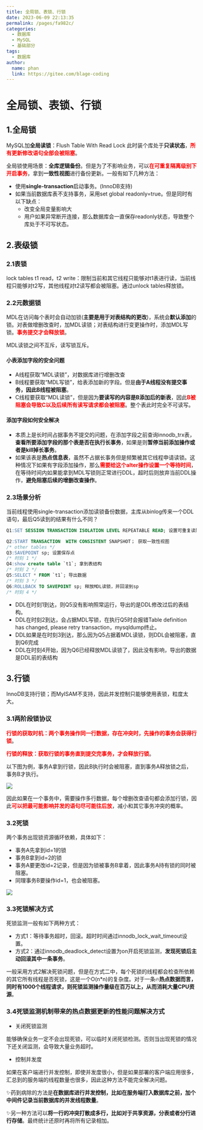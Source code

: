 ```yaml
---
title: 全局锁、表锁、行锁
date: 2023-06-09 22:13:35
permalink: /pages/fa982c/
categories:
  - 数据库
  - MySQL
  - 基础部分
tags:
  - 数据库
author: 
  name: phan
  link: https://gitee.com/blage-coding
---
```

# 全局锁、表锁、行锁

## 1.全局锁

MySQL加**全局读锁**：Flush Table With Read Lock 此时装个库处于**只读状态**，<font color="red">**所有更新修改语句全部会被阻塞**</font>。

全局锁使用场景：**全库逻辑备份**。但是为了不影响业务，可以<font color="red">**在可重复隔离级别下开启事务**</font>，拿到**一致性视图**进行备份更新。一般有如下几种方法：

- 使用**single-transaction**启动事务。(InnoDB支持)
- 如果当前数据库表不支持事务，采用set global readonly=true。但是同时有以下缺点：
  - 改变全局变量影响大
  - 用户如果异常断开连接，那么数据库会一直保存readonly状态，导致整个库处于不可写状态。

## 2.表级锁

### 2.1表锁

lock tables t1 read，t2 write：限制当前和其它线程只能够对t1表进行读，当前线程只能够对t2写，其他线程对t2读写都会被阻塞。通过unlock tables释放锁。

### 2.2元数据锁

MDL在访问每个表时会自动加锁(**主要是用于对表结构的更改**)，系统会**默认添加**的锁。对表做增删改查时，加MDL读锁；对表结构进行变更操作时，添加MDL写锁。<font color="red">**事务提交才会释放锁**</font>。

MDL读锁之间不互斥，读写锁互斥。

#### 小表添加字段的安全问题

- A线程获取“MDL读锁”，对数据库进行增删改查
- B线程要获取“MDL写锁”，给表添加新的字段。但是**由于A线程没有提交事务，因此B线程被阻塞**。
- C线程要获取“MDL读锁”，但是因为**要读写的内容是B添加后的新表**，因此<font color="red">**B被阻塞会导致C以及后续所有读写请求都会被阻塞**</font>。整个表此时完全不可读写。

#### 添加字段如何安全解决

- 本质上是长时间占据事务不提交的问题，在添加字段之前查询innodb_trx表，**查看所要添加字段的那个表是否在执行长事务**，如果是则**暂停当前添加操作或者是kill掉长事务**。
- 如果该表是**热点信息表**，虽然不占据长事务但是频繁被其它线程申请读锁。这种情况下如果有字段添加操作，那么<font color="red">**需要给这个alter操作设置一个等待时间**</font>，在等待时间内如果能拿到MDL写锁则正常进行DDL，超时后则放弃当前DDL操作，**避免阻塞后续的增删改查操作**。

### 2.3场景分析

当前线程使用single-transaction添加读锁备份数据，主库从binlog传来一个DDL语句，最后Q5读到的结果有什么不同？

```sql
Q1:SET SESSION TRANSACTION ISOLATION LEVEL REPEATABLE READ; 设置可重复读隔离级别

Q2:START TRANSACTION  WITH CONSISTENT SNAPSHOT； 获取一致性视图
/* other tables */
Q3:SAVEPOINT sp; 设置保存点
/* 时刻 1 */
Q4:show create table `t1`; 拿到表结构
/* 时刻 2 */
Q5:SELECT * FROM `t1`; 导出数据
/* 时刻 3 */
Q6:ROLLBACK TO SAVEPOINT sp; 释放MDL读锁，并回滚到sp
/* 时刻 4 */
```

- DDL在时刻1到达，则Q5没有影响照常运行，导出的是DDL修改过后的表结构。
- DDL在时刻2到达，会占据MDL写锁，在执行Q5时会报错Table definition has changed, please retry transaction，mysqldump终止。
- DDL如果是在时刻3到达，那么因为Q5占据着MDL读锁，则DDL会被阻塞，直到Q6完成
- DDL在时刻4开始，因为Q6已经释放MDL读锁了，因此没有影响，导出的数据是DDL前的表结构

## 3.行锁

InnoDB支持行锁；而MyISAM不支持，因此并发控制只能够使用表锁，粒度太大。

### 3.1两阶段锁协议

<font color="red">**行锁的获取时机：两个事务操作同一行数据，存在冲突时，先操作的事务会获得行锁**</font>。

<font color="red">**行锁的释放：获取行锁的事务直到提交完事务，才会释放行锁**</font>。

以下图为例，事务A拿到行锁，因此B执行时会被阻塞，直到事务A释放锁之后，事务B才执行。

![](https://cdn.staticaly.com/gh/blage-coding/picx-images-hosting@master/20230609/image.3rao9u5hnv.webp)

因此如果在一个事务中，需要操作多行数据，每个增删改查语句都会添加行锁，因此<font color="red">**可以把最可能影响并发的语句尽可能往后放**</font>，减小和其它事务冲突的概率。

### 3.2死锁

两个事务出现锁资源循环依赖，具体如下：

- 事务A先拿到id=1的锁
- 事务B拿到id=2的锁
- 事务A要更改id=2记录，但是因为锁被事务B拿着，因此事务A持有锁的同时被阻塞。
- 同理事务B要操作id=1，也会被阻塞。

![](https://cdn.staticaly.com/gh/blage-coding/picx-images-hosting@master/20230609/image.4w8xsdyl3ks0.webp)

### 3.3死锁解决方式

死锁监测一般有如下两种方式：

- 方式1：等待事务超时，回滚。超时时间通过innodb_lock_wait_timeout设置。
- 方式2：通过innodb_deadlock_detect设置为on开启死锁监测，**发现死锁后主动回滚其中一条事务**。

一般采用方式2解决死锁问题，但是在方式二中，每个死锁的线程都会检查所依赖的其它所有线程是否死锁，这是一个O(n*n)的复杂度。对于一条🔥**热点数据而言，同时有1000个线程请求，则死锁监测操作量级在百万以上，从而消耗大量CPU资源**。

### 3.4死锁监测机制带来的热点数据更新的性能问题解决方式

- 关闭死锁监测

能够确保业务一定不会出现死锁，可以临时关闭死锁检测。否则当出现死锁的情况下还关闭监测，会导致大量业务超时。

- 控制并发度

如果在客户端进行并发控制，即使并发度很小，但是如果部署的客户端应用很多，汇总到的服务端的线程数量也很多，因此这种方法不能完全解决问题。

✨药到病除的方法是**在数据库进行并发控制，比如在服务端打入数据库之前，加个中间件记录当前数据库的并发线程数量**。

✨另一种方法可以**将一行的冲突打散成多行，比如对于共享资源，分表或者分行进行存储**。最终统计还原时再将所有记录相加。


